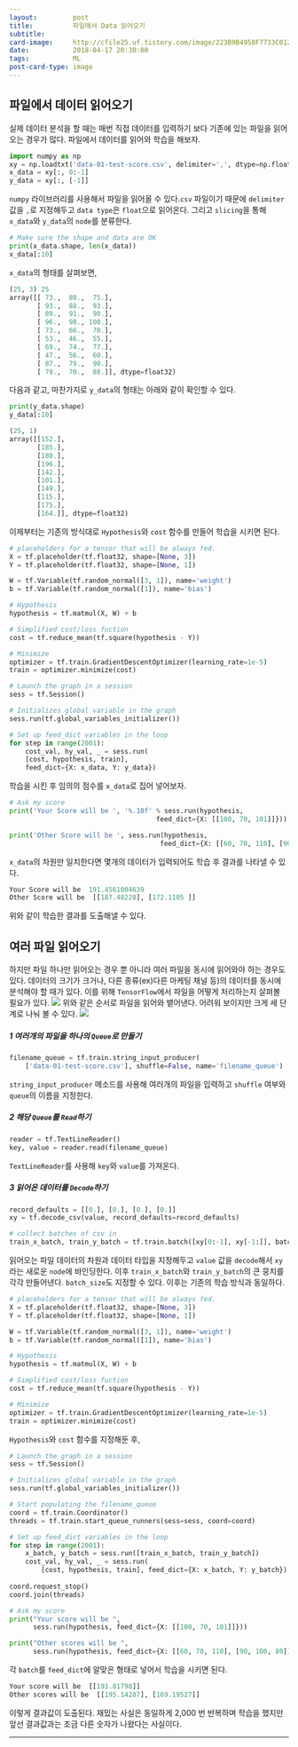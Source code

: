 ```yaml
---
layout:     	post
title:      	파일에서 Data 읽어오기
subtitle:   	
card-image: 	http://cfile25.uf.tistory.com/image/223B9B4958F7733C012354
date:       	2018-04-17 20:30:00
tags:       	ML
post-card-type: image
---
```

## 파일에서 데이터 읽어오기

실제 데이터 분석을 할 때는 매번 직접 데이터를 입력하기 보다 기존에 있는 파일을 읽어오는 경우가 많다. 파일에서 데이터를 읽어와 학습을 해보자.

```python
import numpy as np
xy = np.loadtxt('data-01-test-score.csv', delimiter=',', dtype=np.float32)
x_data = xy[:, 0:-1]
y_data = xy[:, [-1]]
```
```numpy``` 라이브러리를 사용해서 파일을 읽어올 수 있다.```csv``` 파일이기 때문에 ```delimiter``` 값을 ```,```로 지정해두고 ```data type```은 ```float```으로 읽어온다. 그리고 ```slicing```을 통해 ```x_data```와 ```y_data```의 ```node```를 분류한다.
```python
# Make sure the shape and data are OK
print(x_data.shape, len(x_data))
x_data[:10]
```
```x_data```의 형태를 살펴보면,
```python
(25, 3) 25
array([[ 73.,  80.,  75.],
       [ 93.,  88.,  93.],
       [ 89.,  91.,  90.],
       [ 96.,  98., 100.],
       [ 73.,  66.,  70.],
       [ 53.,  46.,  55.],
       [ 69.,  74.,  77.],
       [ 47.,  56.,  60.],
       [ 87.,  79.,  90.],
       [ 79.,  70.,  88.]], dtype=float32)
```
다음과 같고, 마찬가지로 ```y_data```의 형태는 아래와 같이 확인할 수 있다.
```python
print(y_data.shape)
y_data[:10]
```
```python
(25, 1)
array([[152.],
       [185.],
       [180.],
       [196.],
       [142.],
       [101.],
       [149.],
       [115.],
       [175.],
       [164.]], dtype=float32)
```
이제부터는 기존의 방식대로 ```Hypothesis```와 ```cost``` 함수를 만들어 학습을 시키면 된다. 
```python
# placeholders for a tensor that will be always fed.
X = tf.placeholder(tf.float32, shape=[None, 3])
Y = tf.placeholder(tf.float32, shape=[None, 1])

W = tf.Variable(tf.random_normal([3, 1]), name='weight')
b = tf.Variable(tf.random_normal([1]), name='bias')

# Hypothesis
hypothesis = tf.matmul(X, W) + b

# Simplified cost/loss fuction
cost = tf.reduce_mean(tf.square(hypothesis - Y))

# Minimize
optimizer = tf.train.GradientDescentOptimizer(learning_rate=1e-5)
train = optimizer.minimize(cost)

# Launch the graph in a session
sess = tf.Session()

# Initializes global variable in the graph
sess.run(tf.global_variables_initializer())

# Set up feed_dict variables in the loop
for step in range(2001):
    cost_val, hy_val, _ = sess.run(
    [cost, hypothesis, train],
    feed_dict={X: x_data, Y: y_data})
```
학습을 시킨 후 임의의 점수를 ```x_data```로 집어 넣어보자.
```python
# Ask my score
print('Your Score will be ', '%.10f' % sess.run(hypothesis,
                                     feed_dict={X: [[100, 70, 101]]}))

print('Other Score will be ', sess.run(hypothesis,
                                      feed_dict={X: [[60, 70, 110], [90, 100, 80]]}))
```
```x_data```의 차원만 일치한다면 몇개의 데이터가 입력되어도 학습 후 결과를 나타낼 수 있다.
```python
Your Score will be  191.4561004639
Other Score will be  [[187.48228], [172.1105 ]]
```
위와 같이 학습한 결과를 도출해낼 수 있다.

## 여러 파일 읽어오기
하지만 파일 하나만 읽어오는 경우 뿐 아니라 여러 파일을 동시에 읽어와야 하는 경우도 있다. 데이터의 크기가 크거나, 다른 종류(ex)다른 마케팅 채널 등)의 데이터를 동시에 분석해야 할 때가 있다. 이를 위해 ```TensorFlow```에서 파일을 어떻게 처리하는지 살펴볼 필요가 있다.
![](http://cfile25.uf.tistory.com/image/223B9B4958F7733C012354)
위와 같은 순서로 파일을 읽어와 뱉어낸다. 어려워 보이지만 크게 세 단계로 나눠 볼 수 있다.
![](https://lh3.googleusercontent.com/Bo2z4MTF5Iaml-ZPMjVhgQPK8na6zbaHpHvliVdEyRJ6YNDfy8FGNdg9pd1oUNDGLOEu7anDlTR2EpBwnSwWhjj-0Ut5vZruXvS822xYjRk4TwEWwop5ODN89Fow89z4yj7w-VsDixaCgv2p0AgbCj2Sm_Gf0BEAEr2Lis4EFG_Y8aZpXRhLTiIhNum20zq_ge2DhawiN2OIyuuC8yS60D0I1BO-C38JqNpaipk9TXZ-yvQAIYNo4zbyIZyTb0j7n9jFdd3WKelGhCJfJmZH6ga4SHhHODWVT22PjLvq2wNRSnzMBglOu5_H9mv-2sJt-s6bcwQVXzonv_qXqHOxP134Wwo8rIwibdw0J-IUbJogINV2C5YFKiwXDJGcLSwOj4ny8efm5kw3Vtre5Wpo42jVfx4YF967M41DS-LPlt7-tEM-b770HHdu_H0qV_ZiAEyX-VpCwzQqWxu-00_TBEQKlkyLRLoOWGdiXM6dvGIwuAFJ3-b-IadANmhvyGdUdIeYGUGxth9cWr39MygCyk2eqTybRvjMkiFCer_eAobfUfUR0Xiw_H4BcejSk4e5vRx3E8QYCYrMD_tA_pT16g7KepXJvTtak3LKlsco=w2560-h1396-no)
##### 1 여러개의 파일을 하나의 ```Queue```로 만들기
```python
filename_queue = tf.train.string_input_producer(
    ['data-01-test-score.csv'], shuffle=False, name='filename_queue')
```
```string_input_producer``` 메소드를 사용해 여러개의 파일을 입력하고 ```shuffle``` 여부와 ```queue```의 이름을 지정한다.
##### 2 해당 ```Queue```를 ```Read```하기
```python
reader = tf.TextLineReader()
key, value = reader.read(filename_queue)
```
```TextLineReader```를 사용해 ```key```와 ```value```를 가져온다.
##### 3 읽어온 데이터를 ```Decode```하기
```python
record_defaults = [[0.], [0.], [0.], [0.]]
xy = tf.decode_csv(value, record_defaults=record_defaults)

# collect batches of csv in
train_x_batch, train_y_batch = tf.train.batch([xy[0:-1], xy[-1:]], batch_size=10)
```
읽어오는 파일 데이터의 차원과 데이터 타입을 지정해두고 ```value``` 값을 ```decode```해서 ```xy```라는 새로운 ```node```에 바인딩한다. 이후 ```train_x_batch```와 ```train_y_batch```의 큰 뭉치를 각각 만들어낸다. ```batch_size```도 지정할 수 있다. 이후는 기존의 학습 방식과 동일하다.
```python
# placeholders for a tensor that will be always fed.
X = tf.placeholder(tf.float32, shape=[None, 3])
Y = tf.placeholder(tf.float32, shape=[None, 1])

W = tf.Variable(tf.random_normal([3, 1]), name='weight')
b = tf.Variable(tf.random_normal([1]), name='bias')

# Hypothesis
hypothesis = tf.matmul(X, W) + b

# Simplified cost/loss fuction
cost = tf.reduce_mean(tf.square(hypothesis - Y))

# Minimize
optimizer = tf.train.GradientDescentOptimizer(learning_rate=1e-5)
train = optimizer.minimize(cost)
```
```Hypothesis```와 ```cost``` 함수를 지정해둔 후,
```python
# Launch the graph in a session
sess = tf.Session()

# Initializes global variable in the graph
sess.run(tf.global_variables_initializer())

# Start populating the filename_queue
coord = tf.train.Coordinator()
threads = tf.train.start_queue_runners(sess=sess, coord=coord)

# Set up feed_dict variables in the loop
for step in range(2001):
    x_batch, y_batch = sess.run([train_x_batch, train_y_batch])
    cost_val, hy_val, _ = sess.run(
        [cost, hypothesis, train], feed_dict={X: x_batch, Y: y_batch})
    
coord.request_stop()
coord.join(threads)

# Ask my score
print("Your score will be ",
      sess.run(hypothesis, feed_dict={X: [[100, 70, 101]]}))

print("Other scores will be ",
      sess.run(hypothesis, feed_dict={X: [[60, 70, 110], [90, 100, 80]]}))
```
각 ```batch```를 ```feed_dict```에 알맞은 형태로 넣어서 학습을 시키면 된다.
```python
Your score will be  [[191.81798]]
Other scores will be  [[195.14287], [169.19527]]
```
이렇게 결과값이 도출된다. 재밌는 사실은 동일하게 2,000 번 반복하며 학습을 했지만 앞선 결과값과는 조금 다른 숫자가 나왔다는 사실이다.

---